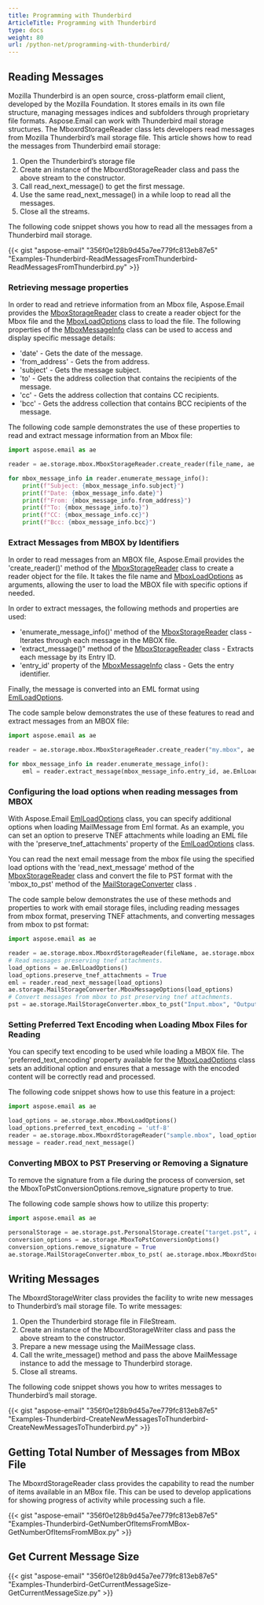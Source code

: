 ```yaml
---
title: Programming with Thunderbird
ArticleTitle: Programming with Thunderbird
type: docs
weight: 80
url: /python-net/programming-with-thunderbird/
---
```



## **Reading Messages**
Mozilla Thunderbird is an open source, cross-platform email client, developed by the Mozilla Foundation. It stores emails in its own file structure, managing messages indices and subfolders through proprietary file formats. Aspose.Email can work with Thunderbird mail storage structures. The MboxrdStorageReader class lets developers read messages from Mozilla Thunderbird’s mail storage file. This article shows how to read the messages from Thunderbird email storage:

1. Open the Thunderbird’s storage file
1. Create an instance of the MboxrdStorageReader class and pass the above stream to the constructor.
1. Call read_next_message() to get the first message.
1. Use the same read_next_message() in a while loop to read all the messages.
1. Close all the streams.

The following code snippet shows you how to read all the messages from a Thunderbird mail storage.



{{< gist "aspose-email" "356f0e128b9d45a7ee779fc813eb87e5" "Examples-Thunderbird-ReadMessagesFromThunderbird-ReadMessagesFromThunderbird.py" >}}

### **Retrieving message properties**

In order to read and retrieve information from an Mbox file, Aspose.Email provides the [MboxStorageReader](https://reference.aspose.com/email/python-net/aspose.email.storage.mbox/mboxstoragereader/#mboxstoragereader-class) class to create a reader object for the Mbox file and the [MboxLoadOptions](https://reference.aspose.com/email/python-net/aspose.email.storage.mbox/mboxloadoptions/#mboxloadoptions-class) class to load the file. The following properties of the [MboxMessageInfo](https://reference.aspose.com/email/python-net/aspose.email.storage.mbox/mboxmessageinfo/#mboxmessageinfo-class) class can be used to access and display specific message details:

- 'date' - Gets the date of the message.
- 'from_address' - Gets the from address.
- 'subject' - Gets the message subject.
- 'to' - Gets the address collection that contains the recipients of the message.
- 'cc' - Gets the address collection that contains CC recipients.
- 'bcc' - Gets the address collection that contains BCC recipients of the message.

The following code sample demonstrates the use of these properties to read and extract message information from an Mbox file: 

```py
import aspose.email as ae

reader = ae.storage.mbox.MboxStorageReader.create_reader(file_name, ae.storage.mbox.MboxLoadOptions())

for mbox_message_info in reader.enumerate_message_info():
    print(f"Subject: {mbox_message_info.subject}")
    print(f"Date: {mbox_message_info.date}")
    print(f"From: {mbox_message_info.from_address}")
    print(f"To: {mbox_message_info.to}")
    print(f"CC: {mbox_message_info.cc}")
    print(f"Bcc: {mbox_message_info.bcc}")
```
### **Extract Messages from MBOX by Identifiers**

In order to read messages from an MBOX file, Aspose.Email provides the 'create_reader()' method of the [MboxStorageReader](https://reference.aspose.com/email/python-net/aspose.email.storage.mbox/mboxstoragereader/#mboxstoragereader-class) class to create a reader object for the file. It takes the file name and [MboxLoadOptions](https://reference.aspose.com/email/python-net/aspose.email.storage.mbox/mboxloadoptions/#mboxloadoptions-class) as arguments, allowing the user to load the MBOX file with specific options if needed.

In order to extract messages, the following methods and properties are used:

- 'enumerate_message_info()' method of the [MboxStorageReader](https://reference.aspose.com/email/python-net/aspose.email.storage.mbox/mboxstoragereader/#mboxstoragereader-class) class - Iterates through each message in the MBOX file.
- 'extract_message()" method of the [MboxStorageReader](https://reference.aspose.com/email/python-net/aspose.email.storage.mbox/mboxstoragereader/#mboxstoragereader-class) class - Extracts each message by its Entry ID.
- 'entry_id' property of the [MboxMessageInfo](https://reference.aspose.com/email/python-net/aspose.email.storage.mbox/mboxmessageinfo/#mboxmessageinfo-class) class - Gets the entry identifier.

Finally, the message is converted into an EML format using [EmlLoadOptions](https://reference.aspose.com/email/python-net/aspose.email/emlloadoptions/#emlloadoptions-class).

The code sample below demonstrates the use of these features to read and extract messages from an MBOX file:

```py
import aspose.email as ae

reader = ae.storage.mbox.MboxStorageReader.create_reader("my.mbox", ae.storage.mbox.MboxLoadOptions())

for mbox_message_info in reader.enumerate_message_info():
    eml = reader.extract_message(mbox_message_info.entry_id, ae.EmlLoadOptions())

```
### **Configuring the load options when reading messages from MBOX**

With Aspose.Email [EmlLoadOptions](https://reference.aspose.com/email/python-net/aspose.email/emlloadoptions/#emlloadoptions-class) class, you can specify additional options when loading MailMessage from Eml format. As an example, you can set an option to preserve TNEF attachments while loading an EML file with the 'preserve_tnef_attachments' property of the [EmlLoadOptions](https://reference.aspose.com/email/python-net/aspose.email/emlloadoptions/#emlloadoptions-class) class.

You can read the next email message from the mbox file using the specified load options with the 'read_next_message' method of the [MboxStorageReader](https://reference.aspose.com/email/python-net/aspose.email.storage.mbox/mboxstoragereader/#mboxstoragereader-class) class and convert the file to PST format with the 'mbox_to_pst' method of the [MailStorageConverter](https://reference.aspose.com/email/python-net/aspose.email.storage/mailstorageconverter/#mailstorageconverter-class) class .

The code sample below demonstrates the use of these methods and properties to work with email storage files, including reading messages from mbox format, preserving TNEF attachments, and converting messages from mbox to pst format:

```py
import aspose.email as ae

reader = ae.storage.mbox.MboxrdStorageReader(fileName, ae.storage.mbox.MboxLoadOptions())
# Read messages preserving tnef attachments.
load_options = ae.EmlLoadOptions()
load_options.preserve_tnef_attachments = True
eml = reader.read_next_message(load_options)
ae.storage.MailStorageConverter.MboxMessageOptions(load_options)
# Convert messages from mbox to pst preserving tnef attachments.
pst = ae.storage.MailStorageConverter.mbox_to_pst("Input.mbox", "Output.pst")
```
### **Setting Preferred Text Encoding when Loading Mbox Files for Reading**

You can specify text encoding to be used while loading a MBOX file. The 'preferred_text_encoding' property available for the [MboxLoadOptions](https://reference.aspose.com/email/python-net/aspose.email.storage.mbox/mboxloadoptions/#mboxloadoptions-class) class sets an additional option and ensures that a message with the encoded content will be correctly read and processed.

The following code snippet shows how to use this feature in a project:

```py
import aspose.email as ae

load_options = ae.storage.mbox.MboxLoadOptions()
load_options.preferred_text_encoding = 'utf-8'
reader = ae.storage.mbox.MboxrdStorageReader("sample.mbox", load_options)
message = reader.read_next_message()
```
### **Converting MBOX to PST Preserving or Removing a Signature**

To remove the signature from a file during the process of conversion, set the MboxToPstConversionOptions.remove_signature property to true.

The following code sample shows how to utilize this property:
```py
import aspose.email as ae

personalStorage = ae.storage.pst.PersonalStorage.create("target.pst", ae.storage.pst.FileFormatVersion.UNICODE)
conversion_options = ae.storage.MboxToPstConversionOptions()
conversion_options.remove_signature = True
ae.storage.MailStorageConverter.mbox_to_pst( ae.storage.mbox.MboxrdStorageReader("source.mbox", ae.storage.mbox.MboxLoadOptions()), personalStorage, "Inbox", conversion_options)
```

## **Writing Messages**
The MboxrdStorageWriter class provides the facility to write new messages to Thunderbird’s mail storage file. To write messages:

1. Open the Thunderbird storage file in FileStream.
1. Create an instance of the MboxrdStorageWriter class and pass the above stream to the constructor.
1. Prepare a new message using the MailMessage class.
1. Call the write_message() method and pass the above MailMessage instance to add the message to Thunderbird storage.
1. Close all streams.

The following code snippet shows you how to writes messages to Thunderbird’s mail storage.



{{< gist "aspose-email" "356f0e128b9d45a7ee779fc813eb87e5" "Examples-Thunderbird-CreateNewMessagesToThunderbird-CreateNewMessagesToThunderbird.py" >}}
## **Getting Total Number of Messages from MBox File**
The MboxrdStorageReader class provides the capability to read the number of items available in an MBox file. This can be used to develop applications for showing progress of activity while processing such a file.



{{< gist "aspose-email" "356f0e128b9d45a7ee779fc813eb87e5" "Examples-Thunderbird-GetNumberOfItemsFromMBox-GetNumberOfItemsFromMBox.py" >}}
## **Get Current Message Size**
{{< gist "aspose-email" "356f0e128b9d45a7ee779fc813eb87e5" "Examples-Thunderbird-GetCurrentMessageSize-GetCurrentMessageSize.py" >}}
